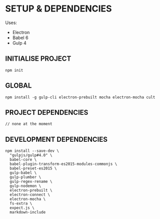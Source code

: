# SETUP & DEPENDENCIES #

Uses:
- Electron
- Babel 6
- Gulp 4

## INITIALISE PROJECT ##
```
npm init
```

## GLOBAL ##
```
npm install -g gulp-cli electron-prebuilt mocha electron-mocha cult
```

## PROJECT DEPENDENCIES ##
```
// none at the moment
```

## DEVELOPMENT DEPENDENCIES ##
```
npm install --save-dev \
  "gulpjs/gulp#4.0" \
  babel-core \
  babel-plugin-transform-es2015-modules-commonjs \
  babel-preset-es2015 \
  gulp-babel \
  gulp-plumber \
  gulp-regex-rename \
  gulp-nodemon \
  electron-prebuilt \
  electron-connect \
  electron-mocha \
  fs-extra \
  expect.js \
  markdown-include
```
